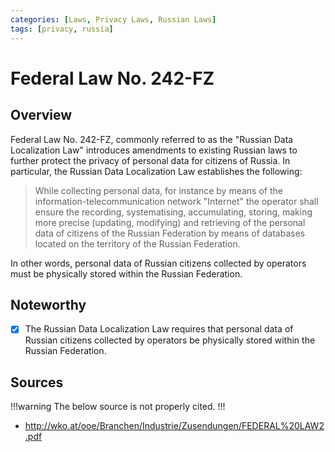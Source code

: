 ```yaml
---
categories: [Laws, Privacy Laws, Russian Laws]
tags: [privacy, russia]
---
```


# Federal Law No. 242-FZ

## Overview

Federal Law No. 242-FZ, commonly referred to as the "Russian Data Localization Law" introduces amendments to existing Russian laws to further protect the privacy of personal data for citizens of Russia. In particular, the Russian Data Localization Law establishes the following:

> While collecting personal data, for instance by means of the information-telecommunication network "Internet" the operator shall ensure the recording, systematising, accumulating, storing, making more precise (updating, modifying) and retrieving of the personal data of citizens of the Russian Federation by means of databases located on the territory of the Russian Federation.

In other words, personal data of Russian citizens collected by operators must be physically stored within the Russian Federation.

## Noteworthy

- [x] The Russian Data Localization Law requires that personal data of Russian citizens collected by operators be physically stored within the Russian Federation.

## Sources

!!!warning
The below source is not properly cited.
!!!

- http://wko.at/ooe/Branchen/Industrie/Zusendungen/FEDERAL%20LAW2.pdf